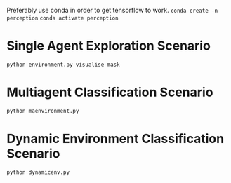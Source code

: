 Preferably use conda in order to get tensorflow to work.
```conda create -n perception```
```conda activate perception```

# Single Agent Exploration Scenario
```python environment.py visualise mask```

# Multiagent Classification Scenario
```python maenvironment.py```

# Dynamic Environment Classification Scenario
```python dynamicenv.py```

